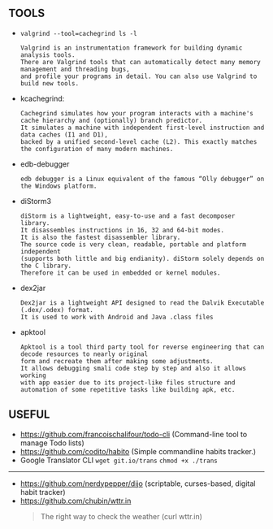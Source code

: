 ## TOOLS

- `valgrind --tool=cachegrind ls -l`
    ```
    Valgrind is an instrumentation framework for building dynamic analysis tools.
    There are Valgrind tools that can automatically detect many memory management and threading bugs,
    and profile your programs in detail. You can also use Valgrind to build new tools.
    ```
- kcachegrind:
    ```
    Cachegrind simulates how your program interacts with a machine's cache hierarchy and (optionally) branch predictor.
    It simulates a machine with independent first-level instruction and data caches (I1 and D1),
    backed by a unified second-level cache (L2). This exactly matches the configuration of many modern machines.
    ```
- edb-debugger
    ```
    edb debugger is a Linux equivalent of the famous “Olly debugger” on the Windows platform.
    ```
- diStorm3
    ```
    diStorm is a lightweight, easy-to-use and a fast decomposer library.
    It disassembles instructions in 16, 32 and 64-bit modes.
    It is also the fastest disassembler library.
    The source code is very clean, readable, portable and platform independent
    (supports both little and big endianity). diStorm solely depends on the C library.
    Therefore it can be used in embedded or kernel modules.
    ```
- dex2jar
    ```
    Dex2jar is a lightweight API designed to read the Dalvik Executable (.dex/.odex) format.
    It is used to work with Android and Java .class files
    ```
- apktool
    ```
    Apktool is a tool third party tool for reverse engineering that can decode resources to nearly original
    form and recreate them after making some adjustments.
    It allows debugging smali code step by step and also it allows working
    with app easier due to its project-like files structure and
    automation of some repetitive tasks like building apk, etc.
    ```


## USEFUL
- https://github.com/francoischalifour/todo-cli (Command-line tool to manage Todo lists)
- https://github.com/codito/habito (Simple commandline habits tracker.)
- Google Translator CLI
      `wget git.io/trans`
      `chmod +x ./trans`

-------------------------------------

- https://github.com/nerdypepper/dijo (scriptable, curses-based, digital habit tracker)
- https://github.com/chubin/wttr.in
    > The right way to check the weather (curl wttr.in)
